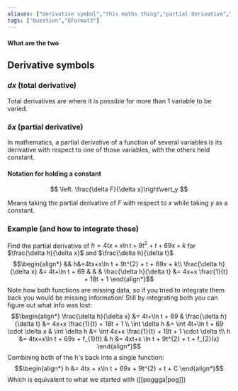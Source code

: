 ```yaml
---
aliases: ["derivative symbol","this maths thing","partial derivative","total derivative"]
tags: ["Question","QFormat3"]
---
```


#### What are the two
## Derivative symbols
### $d x$ (total derivative)
Total derivatives are where it is possible for more than 1 variable to be varied.

### $\delta x$ (partial derivative)
In mathematics, a partial derivative of a function of several variables is its derivative with respect to one of those variables, with the others held constant.

#### Notation for holding a constant

$$ \left. \frac{\delta F}{\delta x}\right\vert_y $$

Means taking the partial derivative of $F$ with respect to $x$ while taking $y$ as a constant.

### Example (and how to integrate these)
Find the partial derivative of $h=4tx+x\ln t + 9t^{2} + t + 69x + k$ for $\frac{\delta h}{\delta x}$ and $\frac{\delta h}{\delta t}$
$$\begin{align*}
&& h&=4tx+x\ln t + 9t^{2} + t + 69x + k\\
\frac{\delta h}{\delta x} &= 4t+\ln t + 69 & & & \frac{\delta h}{\delta t} &= 4x+x \frac{1}{t} + 18t + 1 
\end{align*}$$
Note how both functions are missing data, so if you tried to integrate them back you would be missing information! Still by integrating both you can figure out what info was lost:
$$\begin{align*}
\frac{\delta h}{\delta x} &= 4t+\ln t + 69 & \frac{\delta h}{\delta t} &= 4x+x \frac{1}{t} + 18t + 1 \\
\int \delta h &= \int  4t+\ln t + 69 \cdot \delta x & \int \delta h &= \int 4x+x \frac{1}{t} + 18t + 1 \cdot \delta t\\
h &= 4tx+x\ln t + 69x + f_{1}(t) & h &= 4xt+x \ln t + 9t^{2} + t + f_{2}(x) 
\end{align*}$$
Combining both of the h's back into a single function:
$$\begin{align*}
h &= 4tx + x\ln t + 69x + 9t^{2} + t + C
\end{align*}$$
Which is equivalent to what we started with ([[poggga|pog]])